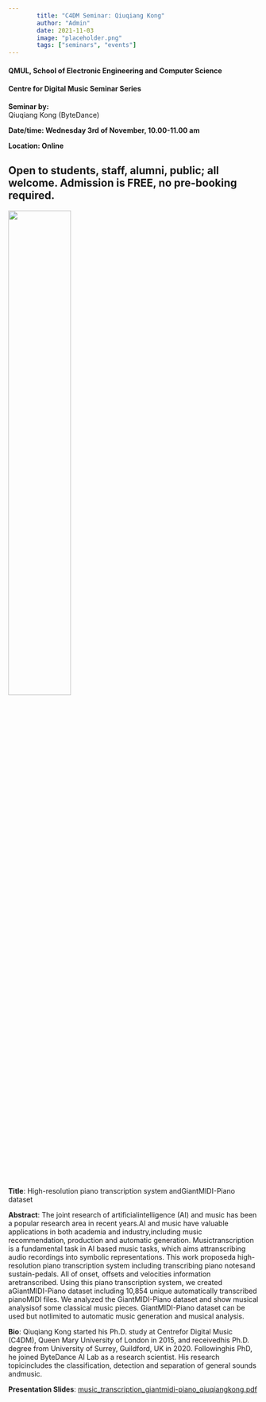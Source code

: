 ```yaml
---
        title: "C4DM Seminar: Qiuqiang Kong"
        author: "Admin"
        date: 2021-11-03
        image: "placeholder.png"
        tags: ["seminars", "events"]
---
```


#### QMUL, School of Electronic Engineering and Computer Science

#### Centre for Digital Music Seminar Series

**Seminar by:**   
    Qiuqiang Kong (ByteDance)

**Date/time: Wednesday 3rd of November, 10.00-11.00 am**

**Location: Online**  

Open to students, staff, alumni, public; all welcome.
Admission is FREE, no pre-booking required.
-----------------

<p><img src="/news/images/qiuqiang_kong.jpg" width="50%" /></p>

<b>Title</b>: High-resolution piano transcription system andGiantMIDI-Piano dataset

<b>Abstract</b>:
The joint research of artificialintelligence (AI) and music has been a popular research area in recent years.AI and music have valuable applications in both academia and industry,including music recommendation, production and automatic generation. Musictranscription is a fundamental task in AI based music tasks, which aims attranscribing audio recordings into symbolic representations. This work proposeda high-resolution piano transcription system including transcribing piano notesand sustain-pedals. All of onset, offsets and velocities information aretranscribed. Using this piano transcription system, we created aGiantMIDI-Piano dataset including 10,854 unique automatically transcribed pianoMIDI files. We analyzed the GiantMIDI-Piano dataset and show musical analysisof some classical music pieces. GiantMIDI-Piano dataset can be used but notlimited to automatic music generation and musical analysis.

<b>Bio</b>: 
Qiuqiang Kong started his Ph.D. study at Centrefor Digital Music (C4DM), Queen Mary University of London in 2015, and receivedhis Ph.D. degree from University of Surrey, Guildford, UK in 2020. Followinghis PhD, he joined ByteDance AI Lab as a research scientist. His research topicincludes the classification, detection and separation of general sounds andmusic.

<b>Presentation Slides</b>:
<a href="https://drive.google.com/file/d/1V5j1kTt2wwnK2EhHMzbyBu0Z5b_vId9N/view?usp=sharing">music_transcription_giantmidi-piano_qiuqiangkong.pdf</a>
